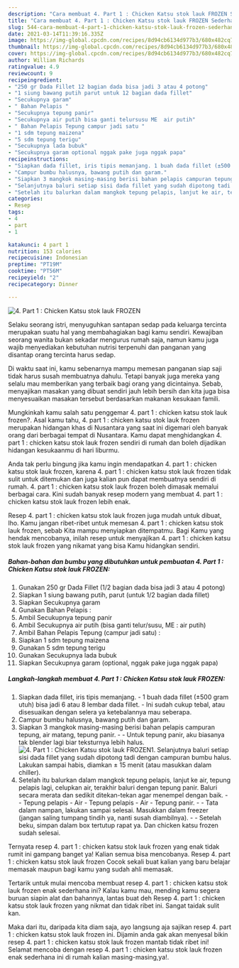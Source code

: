 ```yaml
---
description: "Cara membuat 4. Part 1 : Chicken Katsu stok lauk FROZEN Sederhana dan Mudah Dibuat"
title: "Cara membuat 4. Part 1 : Chicken Katsu stok lauk FROZEN Sederhana dan Mudah Dibuat"
slug: 544-cara-membuat-4-part-1-chicken-katsu-stok-lauk-frozen-sederhana-dan-mudah-dibuat
date: 2021-03-14T11:39:16.335Z
image: https://img-global.cpcdn.com/recipes/8d94cb6134d977b3/680x482cq70/4-part-1-chicken-katsu-stok-lauk-frozen-foto-resep-utama.jpg
thumbnail: https://img-global.cpcdn.com/recipes/8d94cb6134d977b3/680x482cq70/4-part-1-chicken-katsu-stok-lauk-frozen-foto-resep-utama.jpg
cover: https://img-global.cpcdn.com/recipes/8d94cb6134d977b3/680x482cq70/4-part-1-chicken-katsu-stok-lauk-frozen-foto-resep-utama.jpg
author: William Richards
ratingvalue: 4.9
reviewcount: 9
recipeingredient:
- "250 gr Dada Fillet 12 bagian dada bisa jadi 3 atau 4 potong"
- "1 siung bawang putih parut untuk 12 bagian dada fillet"
- "Secukupnya garam"
- " Bahan Pelapis "
- "Secukupnya tepung panir"
- "Secukupnya air putih bisa ganti telursusu ME  air putih"
- " Bahan Pelapis Tepung campur jadi satu "
- "1 sdm tepung maizena"
- "5 sdm tepung terigu"
- "Secukupnya lada bubuk"
- "Secukupnya garam optional nggak pake juga nggak papa"
recipeinstructions:
- "Siapkan dada fillet, iris tipis memanjang. 1 buah dada fillet (±500 gram utuh) bisa jadi 6 atau 8 lembar dada fillet. Ini sudah cukup tebal, atau disesuaikan dengan selera ya ketebalannya mau seberapa."
- "Campur bumbu halusnya, bawang putih dan garam."
- "Siapkan 3 mangkok masing-masing berisi bahan pelapis campuran tepung, air matang, tepung panir.  Untuk tepung panir, aku biasanya tak blender lagi biar teksturnya lebih halus."
- "Selanjutnya baluri setiap sisi dada fillet yang sudah dipotong tadi dengan campuran bumbu halus. Lakukan sampai habis, diamkan ± 15 menit (atau masukkan dalam chiller)."
- "Setelah itu balurkan dalam mangkok tepung pelapis, lanjut ke air, tepung pelapis lagi, celupkan air, terakhir baluri dengan tepung panir. Baluri secara merata dan sedikit ditekan-tekan agar menempel dengan baik.  Tepung pelapis - Air - Tepung pelapis - Air - Tepung panir.  Tata dalam nampan, lakukan sampai selesai. Masukkan dalam freezer (jangan saling tumpang tindih ya, nanti susah diambilnya).  Setelah beku, simpan dalam box tertutup rapat ya. Dan chicken katsu frozen sudah selesai."
categories:
- Resep
tags:
- 4
- part
- 1

katakunci: 4 part 1 
nutrition: 153 calories
recipecuisine: Indonesian
preptime: "PT19M"
cooktime: "PT56M"
recipeyield: "2"
recipecategory: Dinner

---
```



![4. Part 1 : Chicken Katsu stok lauk FROZEN](https://img-global.cpcdn.com/recipes/8d94cb6134d977b3/680x482cq70/4-part-1-chicken-katsu-stok-lauk-frozen-foto-resep-utama.jpg)

Selaku seorang istri, menyuguhkan santapan sedap pada keluarga tercinta merupakan suatu hal yang membahagiakan bagi kamu sendiri. Kewajiban seorang  wanita bukan sekadar mengurus rumah saja, namun kamu juga wajib menyediakan kebutuhan nutrisi terpenuhi dan panganan yang disantap orang tercinta harus sedap.

Di waktu  saat ini, kamu sebenarnya mampu memesan panganan siap saji tidak harus susah membuatnya dahulu. Tetapi banyak juga mereka yang selalu mau memberikan yang terbaik bagi orang yang dicintainya. Sebab, menyajikan masakan yang dibuat sendiri jauh lebih bersih dan kita juga bisa menyesuaikan masakan tersebut berdasarkan makanan kesukaan famili. 



Mungkinkah kamu salah satu penggemar 4. part 1 : chicken katsu stok lauk frozen?. Asal kamu tahu, 4. part 1 : chicken katsu stok lauk frozen merupakan hidangan khas di Nusantara yang saat ini digemari oleh banyak orang dari berbagai tempat di Nusantara. Kamu dapat menghidangkan 4. part 1 : chicken katsu stok lauk frozen sendiri di rumah dan boleh dijadikan hidangan kesukaanmu di hari liburmu.

Anda tak perlu bingung jika kamu ingin mendapatkan 4. part 1 : chicken katsu stok lauk frozen, karena 4. part 1 : chicken katsu stok lauk frozen tidak sulit untuk ditemukan dan juga kalian pun dapat membuatnya sendiri di rumah. 4. part 1 : chicken katsu stok lauk frozen boleh dimasak memalui berbagai cara. Kini sudah banyak resep modern yang membuat 4. part 1 : chicken katsu stok lauk frozen lebih enak.

Resep 4. part 1 : chicken katsu stok lauk frozen juga mudah untuk dibuat, lho. Kamu jangan ribet-ribet untuk memesan 4. part 1 : chicken katsu stok lauk frozen, sebab Kita mampu menyiapkan ditempatmu. Bagi Kamu yang hendak mencobanya, inilah resep untuk menyajikan 4. part 1 : chicken katsu stok lauk frozen yang nikamat yang bisa Kamu hidangkan sendiri.

<!--inarticleads1-->

##### Bahan-bahan dan bumbu yang dibutuhkan untuk pembuatan 4. Part 1 : Chicken Katsu stok lauk FROZEN:

1. Gunakan 250 gr Dada Fillet (1/2 bagian dada bisa jadi 3 atau 4 potong)
1. Siapkan 1 siung bawang putih, parut (untuk 1/2 bagian dada fillet)
1. Siapkan Secukupnya garam
1. Gunakan  Bahan Pelapis :
1. Ambil Secukupnya tepung panir
1. Ambil Secukupnya air putih (bisa ganti telur/susu, ME : air putih)
1. Ambil  Bahan Pelapis Tepung (campur jadi satu) :
1. Siapkan 1 sdm tepung maizena
1. Gunakan 5 sdm tepung terigu
1. Gunakan Secukupnya lada bubuk
1. Siapkan Secukupnya garam (optional, nggak pake juga nggak papa)




<!--inarticleads2-->

##### Langkah-langkah membuat 4. Part 1 : Chicken Katsu stok lauk FROZEN:

1. Siapkan dada fillet, iris tipis memanjang. - 1 buah dada fillet (±500 gram utuh) bisa jadi 6 atau 8 lembar dada fillet. - Ini sudah cukup tebal, atau disesuaikan dengan selera ya ketebalannya mau seberapa.
1. Campur bumbu halusnya, bawang putih dan garam.
1. Siapkan 3 mangkok masing-masing berisi bahan pelapis campuran tepung, air matang, tepung panir. -  - Untuk tepung panir, aku biasanya tak blender lagi biar teksturnya lebih halus.
<img src="https://img-global.cpcdn.com/steps/0fc907417835dff7/160x128cq70/4-part-1-chicken-katsu-stok-lauk-frozen-langkah-memasak-3-foto.jpg" alt="4. Part 1 : Chicken Katsu stok lauk FROZEN">1. Selanjutnya baluri setiap sisi dada fillet yang sudah dipotong tadi dengan campuran bumbu halus. Lakukan sampai habis, diamkan ± 15 menit (atau masukkan dalam chiller).
1. Setelah itu balurkan dalam mangkok tepung pelapis, lanjut ke air, tepung pelapis lagi, celupkan air, terakhir baluri dengan tepung panir. Baluri secara merata dan sedikit ditekan-tekan agar menempel dengan baik. -  - Tepung pelapis - Air - Tepung pelapis - Air - Tepung panir. -  - Tata dalam nampan, lakukan sampai selesai. Masukkan dalam freezer (jangan saling tumpang tindih ya, nanti susah diambilnya). -  - Setelah beku, simpan dalam box tertutup rapat ya. Dan chicken katsu frozen sudah selesai.




Ternyata resep 4. part 1 : chicken katsu stok lauk frozen yang enak tidak rumit ini gampang banget ya! Kalian semua bisa mencobanya. Resep 4. part 1 : chicken katsu stok lauk frozen Cocok sekali buat kalian yang baru belajar memasak maupun bagi kamu yang sudah ahli memasak.

Tertarik untuk mulai mencoba membuat resep 4. part 1 : chicken katsu stok lauk frozen enak sederhana ini? Kalau kamu mau, mending kamu segera buruan siapin alat dan bahannya, lantas buat deh Resep 4. part 1 : chicken katsu stok lauk frozen yang nikmat dan tidak ribet ini. Sangat taidak sulit kan. 

Maka dari itu, daripada kita diam saja, ayo langsung aja sajikan resep 4. part 1 : chicken katsu stok lauk frozen ini. Dijamin anda gak akan menyesal bikin resep 4. part 1 : chicken katsu stok lauk frozen mantab tidak ribet ini! Selamat mencoba dengan resep 4. part 1 : chicken katsu stok lauk frozen enak sederhana ini di rumah kalian masing-masing,ya!.

